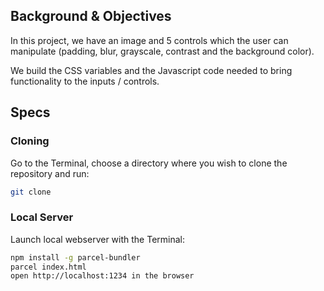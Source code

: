 ## Background & Objectives

In this project, we have an image and 5 controls which the user can manipulate (padding, blur, grayscale, contrast and the background color).

We build the CSS variables and the Javascript code needed to bring functionality to the inputs / controls.



## Specs

### Cloning
Go to the Terminal, choose a directory where you wish to clone the repository and run:
```bash
git clone
```

### Local Server
Launch local webserver with the Terminal:
```bash
npm install -g parcel-bundler
parcel index.html
open http://localhost:1234 in the browser
```
